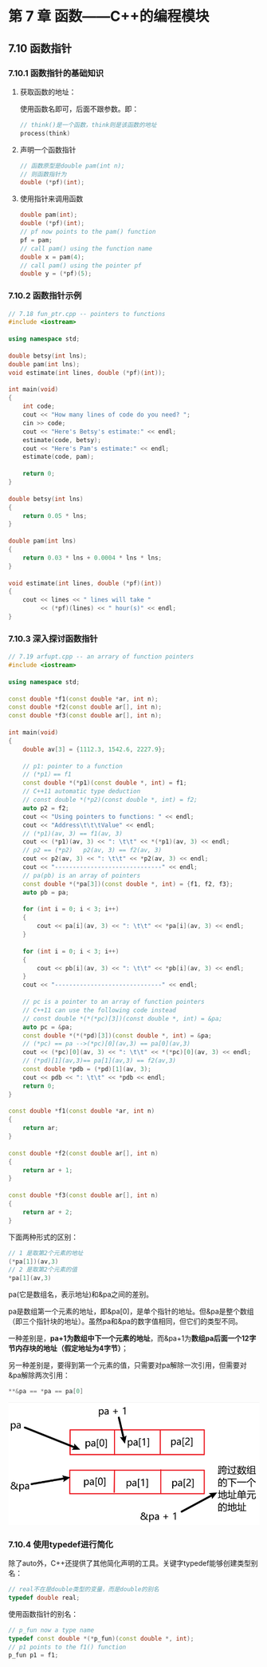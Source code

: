# 第 7 章 函数——C++的编程模块



## 7.10 函数指针

### 7.10.1 函数指针的基础知识

1. 获取函数的地址：

   使用函数名即可，后面不跟参数。即：

   ```c++
   // think()是一个函数，think则是该函数的地址
   process(think)
   ```

2. 声明一个函数指针

   ```c++
   // 函数原型是double pam(int n);
   // 则函数指针为
   double (*pf)(int);
   ```

3. 使用指针来调用函数

   ```c++
   double pam(int);
   double (*pf)(int);
   // pf now points to the pam() function
   pf = pam;
   // call pam() using the function name
   double x = pam(4);
   // call pam() using the pointer pf
   double y = (*pf)(5);
   ```

### 7.10.2 函数指针示例

```c++
// 7.18 fun_ptr.cpp -- pointers to functions
#include <iostream>

using namespace std;

double betsy(int lns);
double pam(int lns);
void estimate(int lines, double (*pf)(int));

int main(void)
{
    int code;
    cout << "How many lines of code do you need? ";
    cin >> code;
    cout << "Here's Betsy's estimate:" << endl;
    estimate(code, betsy);
    cout << "Here's Pam's estimate:" << endl;
    estimate(code, pam);

    return 0;
}

double betsy(int lns)
{
    return 0.05 * lns;
}

double pam(int lns)
{
    return 0.03 * lns + 0.0004 * lns * lns;
}

void estimate(int lines, double (*pf)(int))
{
    cout << lines << " lines will take "
         << (*pf)(lines) << " hour(s)" << endl;
}
```

### 7.10.3 深入探讨函数指针

```c++
// 7.19 arfupt.cpp -- an arrary of function pointers
#include <iostream>

using namespace std;

const double *f1(const double *ar, int n);
const double *f2(const double ar[], int n);
const double *f3(const double ar[], int n);

int main(void)
{
    double av[3] = {1112.3, 1542.6, 2227.9};

    // p1: pointer to a function
    // (*p1）== f1
    const double *(*p1)(const double *, int) = f1;
    // C++11 automatic type deduction
    // const double *(*p2)(const double *, int) = f2;
    auto p2 = f2;
    cout << "Using pointers to functions: " << endl;
    cout << "Address\t\t\tValue" << endl;
    // (*p1)(av, 3) == f1(av, 3)
    cout << (*p1)(av, 3) << ": \t\t" << *(*p1)(av, 3) << endl;
    // p2 == (*p2)   p2(av, 3) == f2(av, 3)
    cout << p2(av, 3) << ": \t\t" << *p2(av, 3) << endl;
    cout << "------------------------------" << endl;
    // pa(pb) is an array of pointers
    const double *(*pa[3])(const double *, int) = {f1, f2, f3};
    auto pb = pa;

    for (int i = 0; i < 3; i++)
    {
        cout << pa[i](av, 3) << ": \t\t" << *pa[i](av, 3) << endl;
    }

    for (int i = 0; i < 3; i++)
    {
        cout << pb[i](av, 3) << ": \t\t" << *pb[i](av, 3) << endl;
    }
    cout << "------------------------------" << endl;

    // pc is a pointer to an array of function pointers
    // C++11 can use the following code instead
    // const double *(*(*pc)[3])(const double *, int) = &pa;
    auto pc = &pa;
    const double *(*(*pd)[3])(const double *, int) = &pa;
    // (*pc) == pa -->(*pc)[0](av,3) == pa[0](av,3)
    cout << (*pc)[0](av, 3) << ": \t\t" << *(*pc)[0](av, 3) << endl;
    // (*pd)[1](av,3)== pa[1](av,3) == f2(av,3)
    const double *pdb = (*pd)[1](av, 3);
    cout << pdb << ": \t\t" << *pdb << endl;
    return 0;
}

const double *f1(const double *ar, int n)
{
    return ar;
}

const double *f2(const double ar[], int n)
{
    return ar + 1;
}

const double *f3(const double ar[], int n)
{
    return ar + 2;
}
```

下面两种形式的区别：

```c++
// 1 是取第2个元素的地址
(*pa[1])(av,3)
// 2 是取第2个元素的值
*pa[1](av,3)
```

pa(它是数组名，表示地址)和&pa之间的差别。

pa是数组第一个元素的地址，即&pa[0]，是单个指针的地址。但&pa是整个数组（即三个指针块的地址）。虽然pa和&pa的数字值相同，但它们的类型不同。

一种差别是，**pa+1为数组中下一个元素的地址**，而&pa+1为**数组pa后面一个12字节内存块的地址（假定地址为4字节）**；

另一种差别是，要得到第一个元素的值，只需要对pa解除一次引用，但需要对&pa解除两次引用：

```c++
**&pa == *pa == pa[0]
```

![数组地址和数组首地址的区别](imgs/数组地址和数组首地址的区别.png)

### 7.10.4 使用typedef进行简化

除了auto外，C++还提供了其他简化声明的工具。关键字typedef能够创建类型别名：

```c++
// real不在是double类型的变量，而是double的别名
typedef double real;
```

使用函数指针的别名：

```c++
// p_fun now a type name
typedef const double *(*p_fun)(const double *, int);
// p1 points to the f1() function
p_fun p1 = f1;
```

